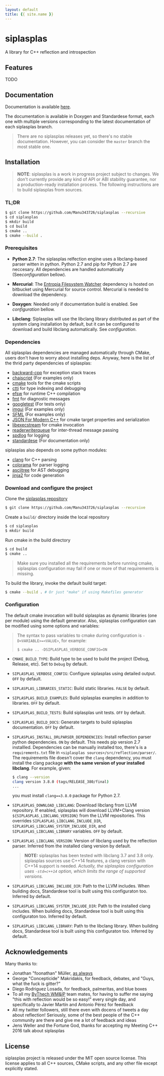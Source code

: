 ```yaml
---
layout: default
title: {{ site.name }}
---
```


# siplasplas

A library for C++ reflection and introspection

## Features

TODO

## Documentation

Documentation is available [here]({{site.url}}{{site.baseurl}}/doc/).

The documentation is available in Doxygen and Standardese format, each one
with multiple versions corresponding to the latest documentation of each
siplasplas branch.

> There are no siplasplas releases yet, so there's no stable
> documentation. However, you can consider the `master` branch the most
> stable one.

## Installation

> **NOTE**: siplasplas is a work in progress project
subject to changes. We don't currently provide any kind of
API or ABI stability guarantee, nor a production-ready installation
process. The following instructions are to build siplasplas from sources.

### TL;DR

``` bash
$ git clone https://github.com/Manu343726/siplasplas --recursive
$ cd siplasplas
$ mkdir build
$ cd build
$ cmake ..
$ cmake --build .
```

### Prerequisites

 - **Python 2.7**: The siplasplas relfection engine uses a libclang-based
   parser witten in python. Python 2.7 and pip for Python 2.7 are
   neccesary. All dependencies are handled automatically
   (See*configuration* bellow).

 - **Mercurial**: The [Entropia Filesystem Watcher](https://bitbucket.org/SpartanJ/efsw) dependency
   is hosted on bitbucket using Mercurial for source control. Mercurial is needed to download the
   dependency.

 - **Doxygen**: Needed only if documentation build is enabled. See *configuration* bellow.

 - **Libclang**: Siplasplas will use the libclang library distributed as
   part of the system clang installation by default, but it can be
   configured to download and build libclang automatically. See
   *configuration*.

### Dependencies

All siplasplas dependencies are managed automatically through CMake, users
don't have to worry about installing deps. Anyway, here is the list of the
thrid party dependencies of siplasplas:

 - [backward-cpp](https://github.com/bombela/backward-cpp) for exception
   stack traces
 - [chaiscript](http://chaiscript.com/) (For examples only)
 - [cmake](https://github.com/Manu343726/cmake) tools for the cmake
   scripts
 - [ctti](https://github.com/Manu343726/ctti) for type indexing and
   debugging
 - [efsw](https://bitbucket.org/SpartanJ/efsw) for runtime C++ compilation
 - [fmt](http://fmtlib.net/latest/index.html) for diagnostic messages
 - [googletest](https://github.com/google/googletest) (For tests only)
 - [imgui](https://github.com/ocornut/imgui) (For examples only)
 - [SFML](http://www.sfml-dev.org/) (For examples only)
 - [JSON For Modern C++](https://github.com/nlohmann/json) for cmake
   target properties and serialization
 - [libexecstream](http://libexecstream.sourceforge.net/) for cmake
   invocation
 - [readerwriterqueue](https://github.com/cameron314/readerwriterqueue)
   for inter-thread message passing
 - [spdlog](https://github.com/gabime/spdlog) for logging
 - [standardese](https://github.com/foonathan/standardese) (For documentation only)

siplasplas also depends on some python modules:

 - [clang](https://pypi.python.org/pypi/clang) for C++ parsing
 - [colorama](https://pypi.python.org/pypi/colorama) for parser logging
 - [asciitree](https://pypi.python.org/pypi/asciitree/0.3.2) for AST
   debugging
 - [jinja2](http://jinja.pocoo.org/) for code generation

### Download and configure the project

Clone the [siplasplas repository]({{site.project.url}})

``` bash
$ git clone https://github.com/Manu343726/siplasplas --recursive
```

Create a `build/` directory inside the local repository

``` bash
$ cd siplasplas
$ mkdir build
```

Run cmake in the build directory

``` bash
$ cd build
$ cmake ..
```

> Make sure you installed all the requirements before running cmake,
> siplasplas configuration may fail if one or more of that requirements is
> missing.

To build the library, invoke the default build target:

``` bash
$ cmake --build . # Or just "make" if using Makefiles generator
```

### Configuration

The default cmake invocation will build siplasplas as dynamic libraries
(one per module) using the default generator. Also, siplasplas
configuration can be modified using some options and variables:

> The syntax to pass variables to cmake during configuration is
> `-D<VARIABLE>=<VALUE>`, for example:
>
> `$ cmake .. -DSIPLASPLAS_VERBOSE_CONFIG=ON`

 - `CMAKE_BUILD_TYPE`: Build type to be used to build the project (Debug,
   Release, etc). Set to `Debug` by default.
 - `SIPLASPLAS_VERBOSE_CONFIG`: Configure siplasplas using detailed
   output. `OFF` by default.
 - `SIPLASPLAS_LIBRARIES_STATIC`: Build static libraries. `FALSE` by
   default.
 - `SIPLASPLAS_BUILD_EXAMPLES`: Build siplasplas examples in addition to
   libraries. `OFF` by default.
 - `SIPLASPLAS_BUILD_TESTS`: Build siplasplas unit tests. `OFF` by default.
 - `SIPLASPLAS_BUILD_DOCS`: Generate targets to build siplasplas
   documentation. `OFF` by default.
 - `SIPLASPLAS_INSTALL_DRLPARSER_DEPENDENCIES`: Install reflection parser
   python dependencies. `ON` by default. This needs pip version 2.7
   installled.  Dependencies can be manually installed too, there's is
   a `requirements.txt` file in `<siplasplas
   sources>/src/reflection/parser/`. The requirements file doesn't cover
   the `clang` dependency, you must install the clang package **with the
   same version of your installed libclang**. For example, given:

   ``` bash
   $ clang --version
   clang version 3.8.0 (tags/RELEASE_380/final)
   ...
   ```

   you must install `clang==3.8.0` package for Python 2.7.

 - `SIPLASPLAS_DOWNLOAD_LIBCLANG`: Download libclang from LLVM repository.
   If enabled, siplasplas will download LLVM+Clang version
   `${SIPLASPLAS_LIBCLANG_VERSION}` from the LLVM repositories. This
   overrides `SIPLASPLAS_LIBCLANG_INCLUDE_DIR`,
   `SIPLASPLAS_LIBCLANG_SYSTEM_INCLUDE_DIR`, and
   `SIPLASPLAS_LIBCLANG_LIBRARY` variables. `OFF` by default.

 - `SIPLASPLAS_LIBCLANG_VERSION`: Version of libclang used by the
   reflection parser. Inferred from the installed clang version by
   default.  
   > **NOTE:** siplasplas has been tested with libclang 3.7 and 3.8 only.
   > siplasplas sources use C++14 features, a clang version with C++14
   > support is needed. *Actually, the siplasplas configuration uses
   > `-std=c++14` option, which limits the range of supported versions.*

 - `SIPLASPLAS_LIBCLANG_INCLUDE_DIR`: Path to the LLVM includes. When
   building docs, Standardese tool is built using this configuraton too.
   Inferred by default.
 - `SIPLASPLAS_LIBCLANG_SYSTEM_INCLUDE_DIR`: Path to the installed clang
   includes. When building docs, Standardese tool is built using this
   configuraton too. Inferred by default.
 - `SIPLASPLAS_LIBCLANG_LIBRARY`: Path to the libclang library. When
   building docs, Standardese tool is built using this configuraton too.
   Inferred by default.

## Acknowledgements

Many thanks to:

 - Jonathan "foonathan" Müller, [as always](https://github.com/foonathan/standardese#acknowledgements)
 - George "Concepticide" Makridakis, for feedback, debates, and "Guys, what the fuck is gitter?"
 - Diego Rodriguez Losada, for feedback, palmeritas, and blue boxes
 - To all my [ByThech
   WM&IP](http://www.by.com.es/watch-mochi/watch-mochi-ip-video-intercomunicacion-digital-con-tecnologia-ip/)
   team mates, for having to suffer me saying "this with reflection would
   be so easy!" every single day, and specifically to Javier Martín and
   Antonio Pérez for feedback
 - All my twitter followers, still there even with docens of tweets a day
   about reflection! Seriously, some of the best people of the C++
   community are there and give me a lot of feedback and ideas
 - Jens Weller and the Fortune God, thanks for accepting my Meeting C++
   2016 talk about siplasplas

## License

siplasplas project is released under the MIT open source license. This
license applies to all C++ sources, CMake scripts, and any other file
except explicitly stated.
